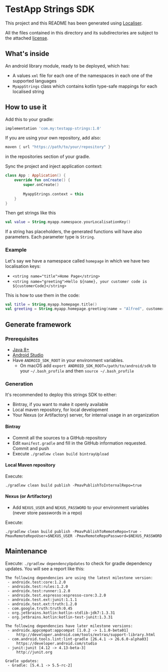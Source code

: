 # TestApp Strings SDK
This project and this README has been generated using [Localiser](https://github.com/gotev/localiser).

All the files contained in this directory and its subdirectories are subject to the attached [license](LICENSE).

## What's inside
An android library module, ready to be deployed, which has:

* A values `xml` file for each one of the namespaces in each one of the supported languages
* `MyappStrings` class which contains kotlin type-safe mappings for each localised string

## How to use it
Add this to your gradle: 

```groovy
implementation 'com.my:testapp-strings:1.0'
```

If you are using your own repository, add also:

```groovy
maven { url "https://path/to/your/repository" }
```
in the repositories section of your gradle.

Sync the project and inject application context:

```kotlin
class App : Application() {
    override fun onCreate() {
        super.onCreate()
        
        MyappStrings.context = this
    }
}
```

Then get strings like this

```kotlin
val value = String.myapp.namespace.yourLocalisationKey()
```

If a string has placeholders, the generated functions will have also parameters. Each parameter type is `String`.

### Example
Let's say we have a namespace called `homepage` in which we have two localisation keys:

* `<string name="title">Home Page</string>`
* `<string name="greeting">Hello ${name}, your customer code is ${customerCode}</string>`

This is how to use them in the code:

```kotlin
val title = String.myapp.homepage.title()
val greeting = String.myapp.homepage.greeting(name = "Alfred", customerCode = "A5GH99")
```

## Generate framework
### Prerequisites
* [Java 8+](https://www.oracle.com/technetwork/java/javase/downloads/jdk8-downloads-2133151.html)
* [Android Studio](https://developer.android.com/studio)
* Have `ANDROID_SDK_ROOT` in your environment variables.
  * On macOS add `export ANDROID_SDK_ROOT=/path/to/android/sdk` to your `~/.bash_profile` and then `source ~/.bash_profile`

### Generation
It's recommended to deploy this strings SDK to either:
* Bintray, if you want to make it openly available
* Local maven repository, for local development
* Your Nexus (or Artifactory) server, for internal usage in an organization

#### Bintray
* Commit all the sources to a GitHub repository
* Edit `manifest.gradle` and fill in the GitHub information requested. Commit and push
* Execute `./gradlew clean build bintrayUpload`

#### Local Maven repository

Execute: 
```
./gradlew clean build publish -PmavPublishToInternalRepo=true
```

#### Nexus (or Artifactory)

* Add `NEXUS_USER` and `NEXUS_PASSWORD` to your environment variables (never store passwords in a repo)

Execute:
```
./gradlew clean build publish -PmavPublishToRemoteRepo=true -PmavRemoteRepoUser=$NEXUS_USER -PmavRemoteRepoPassword=$NEXUS_PASSWORD
```

## Maintenance
Execute: `./gradlew dependencyUpdates` to check for gradle dependency updates. You will see a report like this:

```
The following dependencies are using the latest milestone version:
 - androidx.test:core:1.2.0
 - androidx.test:rules:1.2.0
 - androidx.test:runner:1.2.0
 - androidx.test.espresso:espresso-core:3.2.0
 - androidx.test.ext:junit:1.1.1
 - androidx.test.ext:truth:1.2.0
 - com.google.truth:truth:0.45
 - org.jetbrains.kotlin:kotlin-stdlib-jdk7:1.3.31
 - org.jetbrains.kotlin:kotlin-test-junit:1.3.31

The following dependencies have later milestone versions:
 - androidx.appcompat:appcompat [1.0.2 -> 1.1.0-beta01]
     http://developer.android.com/tools/extras/support-library.html
 - com.android.tools.lint:lint-gradle [26.4.1 -> 26.6.0-alpha03]
     https://developer.android.com/studio
 - junit:junit [4.12 -> 4.13-beta-3]
     http://junit.org

Gradle updates:
 - Gradle: [5.4.1 -> 5.5-rc-2]
```
